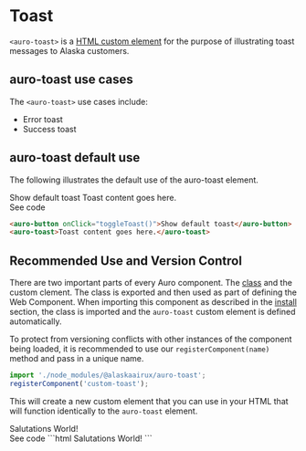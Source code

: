 <!--
The demo.md file is a compiled document. No edits should be made directly to this file.
README.md is created by running `npm run build:docs`.
This file is generated based on a template fetched from `./docs/partials/demo.md`
-->

# Toast

<!-- AURO-GENERATED-CONTENT:START (FILE:src=./description.md) -->
<!-- The below content is automatically added from ./description.md -->
<!-- AURO-GENERATED-CONTENT:START (FILE:src=./description.md) -->
<!-- The below content is automatically added from ./description.md -->
`<auro-toast>` is a [HTML custom element](https://developer.mozilla.org/en-US/docs/Web/Web_Components/Using_custom_elements) for the purpose of illustrating toast messages to Alaska customers.
<!-- AURO-GENERATED-CONTENT:END -->

## auro-toast use cases

<!-- AURO-GENERATED-CONTENT:START (FILE:src=./useCases.md) -->
<!-- The below content is automatically added from ./useCases.md -->
<!-- AURO-GENERATED-CONTENT:START (FILE:src=./useCases.md) -->
<!-- The below content is automatically added from ./useCases.md -->
The `<auro-toast>` use cases include:

* Error toast
* Success toast
<!-- AURO-GENERATED-CONTENT:END -->
<!-- AURO-GENERATED-CONTENT:END -->

## auro-toast default use

The following illustrates the default use of the auro-toast element.
<div class="exampleWrapper">
<!-- AURO-GENERATED-CONTENT:START (FILE:src=./../../apiExamples/basic.html) -->
<!-- The below content is automatically added from ./../../apiExamples/basic.html -->
<auro-button onClick="toggleToast()">Show default toast</auro-button>
<auro-toast>Toast content goes here.</auro-toast>
<!-- AURO-GENERATED-CONTENT:END -->
</div>
<auro-accordion lowProfile justifyRight>
  <span slot="trigger">See code</span>
<!-- AURO-GENERATED-CONTENT:START (CODE:src=./../../apiExamples/basic.html) -->
<!-- The below code snippet is automatically added from ./../../apiExamples/basic.html -->

```html
<auro-button onClick="toggleToast()">Show default toast</auro-button>
<auro-toast>Toast content goes here.</auro-toast>
```
<!-- AURO-GENERATED-CONTENT:END -->
</auro-accordion>

## Recommended Use and Version Control

There are two important parts of every Auro component. The <a href="https://developer.mozilla.org/en-US/docs/Web/JavaScript/Reference/Classes">class</a> and the custom clement. The class is exported and then used as part of defining the Web Component. When importing this component as described in the <a href="#install">install</a> section, the class is imported and the `auro-toast` custom element is defined automatically.

To protect from versioning conflicts with other instances of the component being loaded, it is recommended to use our `registerComponent(name)` method and pass in a unique name.

```js
import './node_modules/@alaskaairux/auro-toast';
registerComponent('custom-toast');
```

This will create a new custom element that you can use in your HTML that will function identically to the `auro-toast` element.

<div class="exampleWrapper">
  <custom-toast>Salutations World!</custom-toast>
</div>
<auro-accordion lowProfile justifyRight>
  <span slot="trigger">See code</span>
  ```html
  <custom-toast>Salutations World!</custom-toast>
  ```

</auro-accordion>
